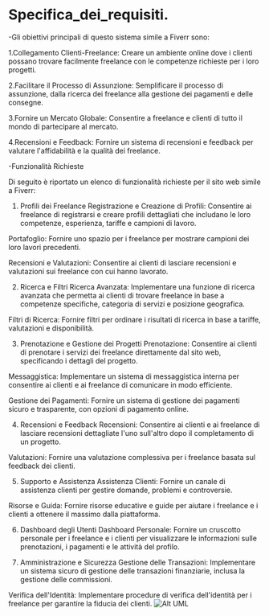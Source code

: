 # Specifica_dei_requisiti.
-Gli obiettivi principali di questo sistema simile a Fiverr sono:

1.Collegamento Clienti-Freelance: Creare un ambiente online dove i clienti possano trovare facilmente freelance con le competenze richieste per i loro progetti.

2.Facilitare il Processo di Assunzione: Semplificare il processo di assunzione, dalla ricerca dei freelance alla gestione dei pagamenti e delle consegne.

3.Fornire un Mercato Globale: Consentire a freelance e clienti di tutto il mondo di partecipare al mercato.

4.Recensioni e Feedback: Fornire un sistema di recensioni e feedback per valutare l'affidabilità e la qualità dei freelance.

-Funzionalità Richieste

Di seguito è riportato un elenco di funzionalità richieste per il sito web simile a Fiverr:

1. Profili dei Freelance
Registrazione e Creazione di Profili: Consentire ai freelance di registrarsi e creare profili dettagliati che includano le loro competenze, esperienza, tariffe e campioni di lavoro.

Portafoglio: Fornire uno spazio per i freelance per mostrare campioni dei loro lavori precedenti.

Recensioni e Valutazioni: Consentire ai clienti di lasciare recensioni e valutazioni sui freelance con cui hanno lavorato.

2. Ricerca e Filtri
Ricerca Avanzata: Implementare una funzione di ricerca avanzata che permetta ai clienti di trovare freelance in base a competenze specifiche, categoria di servizi e posizione geografica.

Filtri di Ricerca: Fornire filtri per ordinare i risultati di ricerca in base a tariffe, valutazioni e disponibilità.

3. Prenotazione e Gestione dei Progetti
Prenotazione: Consentire ai clienti di prenotare i servizi dei freelance direttamente dal sito web, specificando i dettagli del progetto.

Messaggistica: Implementare un sistema di messaggistica interna per consentire ai clienti e ai freelance di comunicare in modo efficiente.

Gestione dei Pagamenti: Fornire un sistema di gestione dei pagamenti sicuro e trasparente, con opzioni di pagamento online.

4. Recensioni e Feedback
Recensioni: Consentire ai clienti e ai freelance di lasciare recensioni dettagliate l'uno sull'altro dopo il completamento di un progetto.

Valutazioni: Fornire una valutazione complessiva per i freelance basata sul feedback dei clienti.

5. Supporto e Assistenza
Assistenza Clienti: Fornire un canale di assistenza clienti per gestire domande, problemi e controversie.

Risorse e Guida: Fornire risorse educative e guide per aiutare i freelance e i clienti a ottenere il massimo dalla piattaforma.

6. Dashboard degli Utenti
Dashboard Personale: Fornire un cruscotto personale per i freelance e i clienti per visualizzare le informazioni sulle prenotazioni, i pagamenti e le attività del profilo.

8. Amministrazione e Sicurezza
Gestione delle Transazioni: Implementare un sistema sicuro di gestione delle transazioni finanziarie, inclusa la gestione delle commissioni.

Verifica dell'Identità: Implementare procedure di verifica dell'identità per i freelance per garantire la fiducia dei clienti.
![Alt UML](https://yuml.me/diagram/usecase/[Freelancer]-(Viev%20project),%20[Freelancer]-(Login),%20[Freelancer]-(Viev%20profile),%20[Freelancer]-(Bind%20on%20project),%20[Freelancer]-(Viev%20reports),%20[Freelancer]-(See%20project%20allotment%20report),%20[Freelancer]-(Check%20notification),%20(Viev%20project)%20%3E%20(Login),%20(Login)%20%3E%20(Register),%20(Login)%20%3E%20(Viev%20profile),%20(Bind%20on%20project)%20%3E%20(Complete%20certification%20test),%20(Bind%20on%20project)%20%3E%20(Browse%20project),%20(Viev%20reports)%20%3E%20(select%20report%20type),%20(See%20project%20allotment%20report)%20%3E%20(chat%20with%20client),%20(Check%20notification)%20%3E%20(read),%20(Check%20notification)%20%3E%20(delete))
